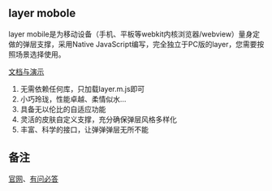 
## layer mobole
layer mobile是为移动设备（手机、平板等webkit内核浏览器/webview）量身定做的弹层支撑，采用Native JavaScript编写，完全独立于PC版的layer，您需要按照场景选择使用。

[文档与演示](http://sentsin.com/layui/layer/)   

1. 无需依赖任何库，只加载layer.m.js即可
2. 小巧玲珑，性能卓越、柔情似水…
3. 具备无以伦比的自适应功能
4. 灵活的皮肤自定义支撑，充分确保弹层风格多样化
5. 丰富、科学的接口，让弹弹弹层无所不能

## 备注
[官网](http://sentsin.com/layui/layer/)、[有问必答](http://say.sentsin.com/home-48.html)